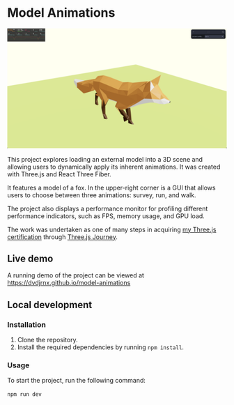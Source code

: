 # Model Animations

![A low-poly model of a fox walks in place on a green floor](./public/model-animations.png)

This project explores loading an external model into a 3D scene and allowing users to dynamically apply its inherent animations. It was created with Three.js and React Three Fiber.

It features a model of a fox. In the upper-right corner is a GUI that allows users to choose between three animations: survey, run, and walk.

The project also displays a performance monitor for profiling different performance indicators, such as FPS, memory usage, and GPU load.

The work was undertaken as one of many steps in acquiring [my Three.js certification](https://threejs-journey.com/certificate/view/24741) through [Three.js Journey](https://threejs-journey.com/).

## Live demo

A running demo of the project can be viewed at https://dvdjrnx.github.io/model-animations

## Local development

### Installation

1. Clone the repository.
2. Install the required dependencies by running `npm install`.

### Usage

To start the project, run the following command:

`npm run dev`
